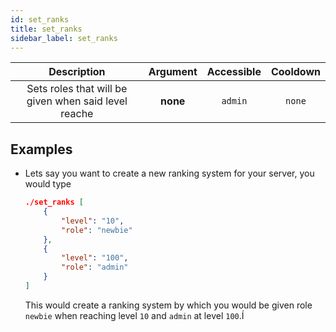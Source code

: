 ```yaml
---
id: set_ranks
title: set_ranks
sidebar_label: set_ranks
---
```


|                     Description                      | Argument | Accessible | Cooldown |
| :--------------------------------------------------: | :------: | :--------: | :------: |
| Sets roles that will be given when said level reache | __none__ |  `admin`   |  `none`  |

## Examples

* Lets say you want to create a new ranking system for your server, you would type
    ```json
    ./set_ranks [
        {
            "level": "10",
            "role": "newbie"
        },
        {
            "level": "100",
            "role": "admin"
        }
    ]
    ```

    This would create a ranking system by which you would be given role `newbie` when reaching level `10` and `admin` at level `100`.Í